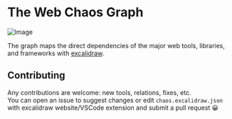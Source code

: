 # The Web Chaos Graph

![Image](output/chaos.excalidraw.svg)

The graph maps the direct dependencies of the major web tools, libraries, and frameworks with [excalidraw](https://github.com/excalidraw/excalidraw).

## Contributing

Any contributions are welcome: new tools, relations, fixes, etc.  
You can open an issue to suggest changes or edit `chaos.excalidraw.json` with excalidraw website/VSCode extension and submit a pull request 😀
